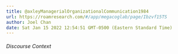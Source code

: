 ```yaml
---
title: @axleyManagerialOrganizationalCommunication1984
url: https://roamresearch.com/#/app/megacoglab/page/Ibzvf15TS
author: Joel Chan
date: Sat Jan 15 2022 12:54:51 GMT-0500 (Eastern Standard Time)
---
```




###### Discourse Context


